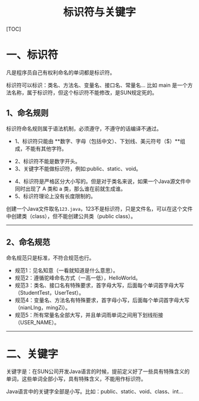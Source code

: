 <center><h1>标识符与关键字</h1></center>

[TOC]

# 一、标识符

凡是程序员自己有权利命名的单词都是标识符。

标识符可以标识：类名、方法名、变量名、接口名、常量名... 比如 main 是一个方法名称，属于标识符，但这个标识符不能修改，是SUN规定死的。

## 1、命名规则

标识符命名规则属于语法机制，必须遵守，不遵守的话编译不通过。

+ 1、标识符只能由 **数字、字母（包括中文）、下划线、美元符号（$）**组成，不能有其他字符。

- 2、标识符不能是数字开头。
- 3、关键字不能做标识符，例如:public、static、void。

+ 4、标识符是严格区分大小写的。但是对于类名来说，如果一个Java源文件中同时出现了 A 类和 a 类，那么谁在前就生成谁。
+ 5、标识符理论上没有长度限制的。

创建一个Java文件取名`123.java`，123不是标识符，只是文件名，可以在这个文件中创建类（class），但不能创建公共类（public class）。

---

## 2、命名规范

命名规范只是标准，不符合规范也行。

- 规范1：见名知意（一看就知道是什么意思）。
- 规范2：遵循驼峰命名方式（一高一低），HelloWorld。
- 规范3：类名、接口名有特殊要求，首字母大写，后面每个单词首字母大写（StudentTest，UserTest）。
- 规范4：变量名、方法名有特殊要求，首字母小写，后面每个单词首字母大写（nianLIng，mingZi）。
- 规范5：所有常量名全部大写，并且单词雨单词之间用下划线衔接（USER_NAME）。

---

# 二、关键字

关键字是：在SUN公司开发Java语言的时候，提前定义好了一些具有特殊含义的单词，这些单词全部小写，具有特殊含义，不能用作标识符。

Java语言中的关键字全部是小写。比如：public、static、void、class、int...